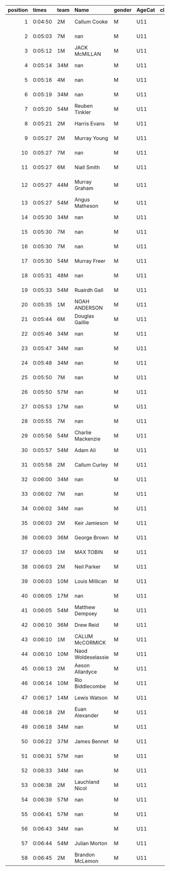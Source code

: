 |   position | times   | team   | Name               | gender   | AgeCat   |   clubnumber | Club name            | Website                               |
|-----------:|:--------|:-------|:-------------------|:---------|:---------|-------------:|:---------------------|:--------------------------------------|
|          1 | 0:04:50 | 2M     | Callum Cooke       | M        | U11      |            2 | Kilmarnock H&AC      | http://www.kilmarnockharriers.com/    |
|          2 | 0:05:03 | 7M     | nan                | M        | U11      |            7 | Giffnock North AC    | https://www.giffnocknorth.co.uk/      |
|          3 | 0:05:12 | 1M     | JACK McMILLAN      | M        | U11      |            1 | East Kilbride AC     | http://www.ekac.org.uk/               |
|          4 | 0:05:14 | 34M    | nan                | M        | U11      |           34 | Kilbarchan AAC       | https://kilbarchanaac.org.uk/         |
|          5 | 0:05:16 | 4M     | nan                | M        | U11      |            4 | Inverclyde AC        | https://www.inverclydeac.org/         |
|          6 | 0:05:19 | 34M    | nan                | M        | U11      |           34 | Kilbarchan AAC       | https://kilbarchanaac.org.uk/         |
|          7 | 0:05:20 | 54M    | Reuben Tinkler     | M        | U11      |           54 | VP-Glasgow           | https://www.vp-glasgow.com            |
|          8 | 0:05:21 | 2M     | Harris Evans       | M        | U11      |            2 | Kilmarnock H&AC      | http://www.kilmarnockharriers.com/    |
|          9 | 0:05:27 | 2M     | Murray Young       | M        | U11      |            2 | Kilmarnock H&AC      | http://www.kilmarnockharriers.com/    |
|         10 | 0:05:27 | 7M     | nan                | M        | U11      |            7 | Giffnock North AC    | https://www.giffnocknorth.co.uk/      |
|         11 | 0:05:27 | 6M     | Niall Smith        | M        | U11      |            6 | Cambuslang Harriers  | https://cambuslangharriers.org/       |
|         12 | 0:05:27 | 44M    | Murray Graham      | M        | U11      |           44 | North Ayrshire AAC   | https://naathletics.co.uk/            |
|         13 | 0:05:27 | 54M    | Angus Matheson     | M        | U11      |           54 | VP-Glasgow           | https://www.vp-glasgow.com            |
|         14 | 0:05:30 | 34M    | nan                | M        | U11      |           34 | Kilbarchan AAC       | https://kilbarchanaac.org.uk/         |
|         15 | 0:05:30 | 7M     | nan                | M        | U11      |            7 | Giffnock North AC    | https://www.giffnocknorth.co.uk/      |
|         16 | 0:05:30 | 7M     | nan                | M        | U11      |            7 | Giffnock North AC    | https://www.giffnocknorth.co.uk/      |
|         17 | 0:05:30 | 54M    | Murray Freer       | M        | U11      |           54 | VP-Glasgow           | https://www.vp-glasgow.com            |
|         18 | 0:05:31 | 48M    | nan                | M        | U11      |           48 | Springburn Harriers  | https://www.springburnharriers.co.uk/ |
|         19 | 0:05:33 | 54M    | Ruairdh Gall       | M        | U11      |           54 | VP-Glasgow           | https://www.vp-glasgow.com            |
|         20 | 0:05:35 | 1M     | NOAH ANDERSON      | M        | U11      |            1 | East Kilbride AC     | http://www.ekac.org.uk/               |
|         21 | 0:05:44 | 6M     | Douglas Gaillie    | M        | U11      |            6 | Cambuslang Harriers  | https://cambuslangharriers.org/       |
|         22 | 0:05:46 | 34M    | nan                | M        | U11      |           34 | Kilbarchan AAC       | https://kilbarchanaac.org.uk/         |
|         23 | 0:05:47 | 34M    | nan                | M        | U11      |           34 | Kilbarchan AAC       | https://kilbarchanaac.org.uk/         |
|         24 | 0:05:48 | 34M    | nan                | M        | U11      |           34 | Kilbarchan AAC       | https://kilbarchanaac.org.uk/         |
|         25 | 0:05:50 | 7M     | nan                | M        | U11      |            7 | Giffnock North AC    | https://www.giffnocknorth.co.uk/      |
|         26 | 0:05:50 | 57M    | nan                | M        | U11      |           57 | Whitemoss AAC        | https://whitemossaac.co.uk/           |
|         27 | 0:05:53 | 17M    | nan                | M        | U11      |           17 | Calderglen Harriers  | http://www.calderglenharriers.org.uk/ |
|         28 | 0:05:55 | 7M     | nan                | M        | U11      |            7 | Giffnock North AC    | https://www.giffnocknorth.co.uk/      |
|         29 | 0:05:56 | 54M    | Charlie Mackenzie  | M        | U11      |           54 | VP-Glasgow           | https://www.vp-glasgow.com            |
|         30 | 0:05:57 | 54M    | Adam Ali           | M        | U11      |           54 | VP-Glasgow           | https://www.vp-glasgow.com            |
|         31 | 0:05:58 | 2M     | Callum Curley      | M        | U11      |            2 | Kilmarnock H&AC      | http://www.kilmarnockharriers.com/    |
|         32 | 0:06:00 | 34M    | nan                | M        | U11      |           34 | Kilbarchan AAC       | https://kilbarchanaac.org.uk/         |
|         33 | 0:06:02 | 7M     | nan                | M        | U11      |            7 | Giffnock North AC    | https://www.giffnocknorth.co.uk/      |
|         34 | 0:06:02 | 34M    | nan                | M        | U11      |           34 | Kilbarchan AAC       | https://kilbarchanaac.org.uk/         |
|         35 | 0:06:03 | 2M     | Keir Jamieson      | M        | U11      |            2 | Kilmarnock H&AC      | http://www.kilmarnockharriers.com/    |
|         36 | 0:06:03 | 36M    | George Brown       | M        | U11      |           36 | Larkhall YMCA        | https://www.larkhallymcaharriers.org  |
|         37 | 0:06:03 | 1M     | MAX TOBIN          | M        | U11      |            1 | East Kilbride AC     | http://www.ekac.org.uk/               |
|         38 | 0:06:03 | 2M     | Neil Parker        | M        | U11      |            2 | Kilmarnock H&AC      | http://www.kilmarnockharriers.com/    |
|         39 | 0:06:03 | 10M    | Louis Millican     | M        | U11      |           10 | Shettleston Harriers | http://shettlestonharriers.org.uk/    |
|         40 | 0:06:05 | 17M    | nan                | M        | U11      |           17 | Calderglen Harriers  | http://www.calderglenharriers.org.uk/ |
|         41 | 0:06:05 | 54M    | Matthew Dempsey    | M        | U11      |           54 | VP-Glasgow           | https://www.vp-glasgow.com            |
|         42 | 0:06:10 | 36M    | Drew Reid          | M        | U11      |           36 | Larkhall YMCA        | https://www.larkhallymcaharriers.org  |
|         43 | 0:06:10 | 1M     | CALUM McCORMICK    | M        | U11      |            1 | East Kilbride AC     | http://www.ekac.org.uk/               |
|         44 | 0:06:10 | 10M    | Naod Woldeselassie | M        | U11      |           10 | Shettleston Harriers | http://shettlestonharriers.org.uk/    |
|         45 | 0:06:13 | 2M     | Aeson Allardyce    | M        | U11      |            2 | Kilmarnock H&AC      | http://www.kilmarnockharriers.com/    |
|         46 | 0:06:14 | 10M    | Rio Biddlecombe    | M        | U11      |           10 | Shettleston Harriers | http://shettlestonharriers.org.uk/    |
|         47 | 0:06:17 | 14M    | Lewis Watson       | M        | U11      |           14 | Ayr Seaforth AC      | https://www.ayrseaforth.co.uk/        |
|         48 | 0:06:18 | 2M     | Euan Alexander     | M        | U11      |            2 | Kilmarnock H&AC      | http://www.kilmarnockharriers.com/    |
|         49 | 0:06:18 | 34M    | nan                | M        | U11      |           34 | Kilbarchan AAC       | https://kilbarchanaac.org.uk/         |
|         50 | 0:06:22 | 37M    | James Bennet       | M        | U11      |           37 | Law & District AAC   | http://www.lawaac.co.uk/              |
|         51 | 0:06:31 | 57M    | nan                | M        | U11      |           57 | Whitemoss AAC        | https://whitemossaac.co.uk/           |
|         52 | 0:06:33 | 34M    | nan                | M        | U11      |           34 | Kilbarchan AAC       | https://kilbarchanaac.org.uk/         |
|         53 | 0:06:38 | 2M     | Lauchland Nicol    | M        | U11      |            2 | Kilmarnock H&AC      | http://www.kilmarnockharriers.com/    |
|         54 | 0:06:39 | 57M    | nan                | M        | U11      |           57 | Whitemoss AAC        | https://whitemossaac.co.uk/           |
|         55 | 0:06:41 | 57M    | nan                | M        | U11      |           57 | Whitemoss AAC        | https://whitemossaac.co.uk/           |
|         56 | 0:06:43 | 34M    | nan                | M        | U11      |           34 | Kilbarchan AAC       | https://kilbarchanaac.org.uk/         |
|         57 | 0:06:44 | 54M    | Julian Morton      | M        | U11      |           54 | VP-Glasgow           | https://www.vp-glasgow.com            |
|         58 | 0:06:45 | 2M     | Brandon McLemon    | M        | U11      |            2 | Kilmarnock H&AC      | http://www.kilmarnockharriers.com/    |